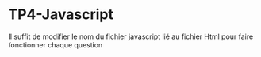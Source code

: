 # TP4-Javascript
Il suffit de modifier le nom du fichier javascript lié au fichier Html pour faire fonctionner chaque question
